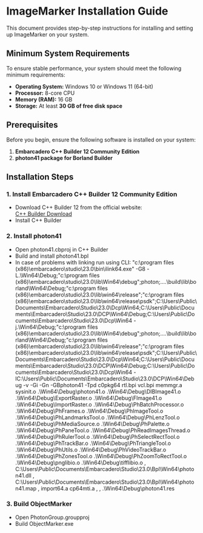 
# ImageMarker Installation Guide

This document provides step-by-step instructions for installing and setting up ImageMarker on your system.

## Minimum System Requirements

To ensure stable performance, your system should meet the following minimum requirements:

- **Operating System:** Windows 10 or Windows 11 (64-bit)  
- **Processor:** 8-core CPU  
- **Memory (RAM):** 16 GB  
- **Storage:** At least **30 GB of free disk space**  

## Prerequisites

Before you begin, ensure the following software is installed on your system:

1. **Embarcadero C++ Builder 12 Community Edition**  
2. **photon41 package for Borland Builder**  


## Installation Steps

### 1. Install Embarcadero C++ Builder 12 Community Edition

- Download C++ Builder 12 from the official website:  
  [C++ Builder Download](https://www.embarcadero.com/products/cbuilder/starter)
- Install C++ Builder

### 2. Install photon41

- Open photon41.cbproj in C++ Builder
- Build and install photon41.bpl
- In case of problems with linking run using CLI:
  "c:\program files (x86)\embarcadero\studio\23.0\bin\ilink64.exe" -G8 -L.\Win64\Debug;"c:\program files (x86)\embarcadero\studio\23.0\lib\Win64\debug";photon;..\..\build\lib\borland\Win64\Debug;"c:\program files (x86)\embarcadero\studio\23.0\lib\win64\release";"c:\program files (x86)\embarcadero\studio\23.0\lib\win64\release\psdk";C:\Users\Public\Documents\Embarcadero\Studio\23.0\Dcp\Win64;C:\Users\Public\Documents\Embarcadero\Studio\23.0\DCP\Win64\Debug;C:\Users\Public\Documents\Embarcadero\Studio\23.0\Dcp\Win64 -j.\Win64\Debug;"c:\program files (x86)\embarcadero\studio\23.0\lib\Win64\debug";photon;..\..\build\lib\borland\Win64\Debug;"c:\program files (x86)\embarcadero\studio\23.0\lib\win64\release";"c:\program files (x86)\embarcadero\studio\23.0\lib\win64\release\psdk";C:\Users\Public\Documents\Embarcadero\Studio\23.0\Dcp\Win64;C:\Users\Public\Documents\Embarcadero\Studio\23.0\DCP\Win64\Debug;C:\Users\Public\Documents\Embarcadero\Studio\23.0\Dcp\Win64 -lC:\Users\Public\Documents\Embarcadero\Studio\23.0\DCP\Win64\Debug -v -Gi -Gn -GBphoton41 -Tpd c0pkg64 rtl.bpi vcl.bpi memmgr.a sysinit.o .\Win64\Debug\photon41.o .\Win64\Debug\DIBImage41.o .\Win64\Debug\ExportRaster.o .\Win64\Debug\FImage41.o .\Win64\Debug\ImportRaster.o .\Win64\Debug\PhBatchProcessor.o .\Win64\Debug\PhFrames.o .\Win64\Debug\PhImageTool.o .\Win64\Debug\PhLandmarksTool.o .\Win64\Debug\PhLenzTool.o .\Win64\Debug\PhMediaSource.o .\Win64\Debug\PhPalette.o .\Win64\Debug\PhPaneTool.o .\Win64\Debug\PhReadImagesThread.o .\Win64\Debug\PhRulerTool.o .\Win64\Debug\PhSelectRectTool.o .\Win64\Debug\PhTrackBar.o .\Win64\Debug\PhTriangleTool.o .\Win64\Debug\PhUtils.o .\Win64\Debug\PhVideoTrackBar.o .\Win64\Debug\PhZonesTool.o .\Win64\Debug\PhZoomToRectTool.o .\Win64\Debug\pnglibio.o .\Win64\Debug\tifflibio.o , C:\Users\Public\Documents\Embarcadero\Studio\23.0\Bpl\Win64\photon41.dll , C:\Users\Public\Documents\Embarcadero\Studio\23.0\Bpl\Win64\photon41.map , import64.a cp64mti.a , , .\Win64\Debug\photon41.res

### 3. Build ObjectMarker

- Open PhotonGroup.groupproj
- Build ObjectMarker.exe
